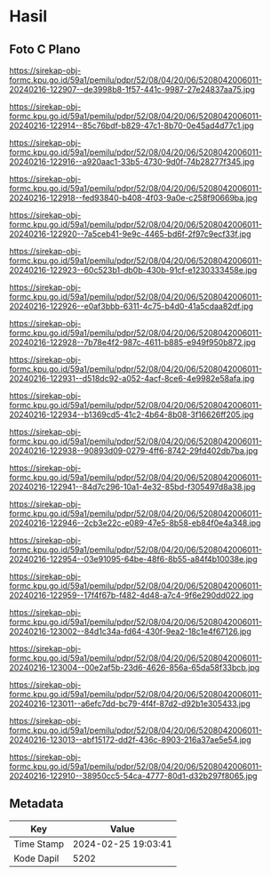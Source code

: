 # Hasil

## Foto C Plano

https://sirekap-obj-formc.kpu.go.id/59a1/pemilu/pdpr/52/08/04/20/06/5208042006011-20240216-122907--de3998b8-1f57-441c-9987-27e24837aa75.jpg

https://sirekap-obj-formc.kpu.go.id/59a1/pemilu/pdpr/52/08/04/20/06/5208042006011-20240216-122914--85c76bdf-b829-47c1-8b70-0e45ad4d77c1.jpg

https://sirekap-obj-formc.kpu.go.id/59a1/pemilu/pdpr/52/08/04/20/06/5208042006011-20240216-122916--a920aac1-33b5-4730-9d0f-74b28277f345.jpg

https://sirekap-obj-formc.kpu.go.id/59a1/pemilu/pdpr/52/08/04/20/06/5208042006011-20240216-122918--fed93840-b408-4f03-9a0e-c258f90669ba.jpg

https://sirekap-obj-formc.kpu.go.id/59a1/pemilu/pdpr/52/08/04/20/06/5208042006011-20240216-122920--7a5ceb41-9e9c-4465-bd6f-2f97c9ecf33f.jpg

https://sirekap-obj-formc.kpu.go.id/59a1/pemilu/pdpr/52/08/04/20/06/5208042006011-20240216-122923--60c523b1-db0b-430b-91cf-e1230333458e.jpg

https://sirekap-obj-formc.kpu.go.id/59a1/pemilu/pdpr/52/08/04/20/06/5208042006011-20240216-122926--e0af3bbb-6311-4c75-b4d0-41a5cdaa82df.jpg

https://sirekap-obj-formc.kpu.go.id/59a1/pemilu/pdpr/52/08/04/20/06/5208042006011-20240216-122928--7b78e4f2-987c-4611-b885-e949f950b872.jpg

https://sirekap-obj-formc.kpu.go.id/59a1/pemilu/pdpr/52/08/04/20/06/5208042006011-20240216-122931--d518dc92-a052-4acf-8ce6-4e9982e58afa.jpg

https://sirekap-obj-formc.kpu.go.id/59a1/pemilu/pdpr/52/08/04/20/06/5208042006011-20240216-122934--b1369cd5-41c2-4b64-8b08-3f16626ff205.jpg

https://sirekap-obj-formc.kpu.go.id/59a1/pemilu/pdpr/52/08/04/20/06/5208042006011-20240216-122938--90893d09-0279-4ff6-8742-29fd402db7ba.jpg

https://sirekap-obj-formc.kpu.go.id/59a1/pemilu/pdpr/52/08/04/20/06/5208042006011-20240216-122941--84d7c296-10a1-4e32-85bd-f305497d8a38.jpg

https://sirekap-obj-formc.kpu.go.id/59a1/pemilu/pdpr/52/08/04/20/06/5208042006011-20240216-122946--2cb3e22c-e089-47e5-8b58-eb84f0e4a348.jpg

https://sirekap-obj-formc.kpu.go.id/59a1/pemilu/pdpr/52/08/04/20/06/5208042006011-20240216-122954--03e91095-64be-48f6-8b55-a84f4b10038e.jpg

https://sirekap-obj-formc.kpu.go.id/59a1/pemilu/pdpr/52/08/04/20/06/5208042006011-20240216-122959--17f4f67b-f482-4d48-a7c4-9f6e290dd022.jpg

https://sirekap-obj-formc.kpu.go.id/59a1/pemilu/pdpr/52/08/04/20/06/5208042006011-20240216-123002--84d1c34a-fd64-430f-9ea2-18c1e4f67126.jpg

https://sirekap-obj-formc.kpu.go.id/59a1/pemilu/pdpr/52/08/04/20/06/5208042006011-20240216-123004--00e2af5b-23d6-4626-856a-65da58f33bcb.jpg

https://sirekap-obj-formc.kpu.go.id/59a1/pemilu/pdpr/52/08/04/20/06/5208042006011-20240216-123011--a6efc7dd-bc79-4f4f-87d2-d92b1e305433.jpg

https://sirekap-obj-formc.kpu.go.id/59a1/pemilu/pdpr/52/08/04/20/06/5208042006011-20240216-123013--abf15172-dd2f-436c-8903-216a37ae5e54.jpg

https://sirekap-obj-formc.kpu.go.id/59a1/pemilu/pdpr/52/08/04/20/06/5208042006011-20240216-122910--38950cc5-54ca-4777-80d1-d32b297f8065.jpg


## Metadata

| Key        | Value               |
| ---------- | ------------------- |
| Time Stamp | 2024-02-25 19:03:41 |
| Kode Dapil | 5202                |



